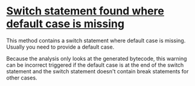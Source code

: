 # [Switch statement found where default case is missing](https://spotbugs.readthedocs.io/en/latest/bugDescriptions.html#SF_SWITCH_NO_DEFAULT)

 This method contains a switch statement where default case is missing.
  Usually you need to provide a default case.

Because the analysis only looks at the generated bytecode, this warning can be incorrect triggered if
the default case is at the end of the switch statement and the switch statement doesn't contain break statements for other
cases.